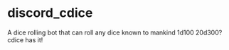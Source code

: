 # discord_cdice
A dice rolling bot that can roll any dice
known to mankind 1d100 20d300? cdice has it!
